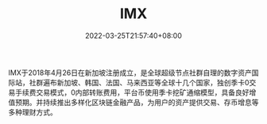 ﻿---
weight: 
title: "IMX"
description: "IMX于2018年4月26日在新加坡注…"
date: 2022-03-25T21:57:40+08:00
lastmod: 2022-03-25T16:45:40+08:00
draft: false
authors: ["Metabd"]
featuredImage: "imx.webp"
link: ""
tags: ["交易所","IMX"]
categories: ["navigation"]
navigation: ["交易所"]
lightgallery: true
toc: true
pinned: false
recommend: false
recommend1: false
---
IMX于2018年4月26日在新加坡注册成立，是全球超级节点社群自理的数字资产国际站，社群遍布新加坡、韩国、法国、马来西亚等全球十几个国家，独创季卡0交易手续费交易模式，0内部转账费用，平台币使用季卡挖矿通缩模型，具备良好增值预期。并持续推出多样化区块链金融产品，为用户的资产提供交易、存币增息等多种理财方式。
